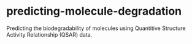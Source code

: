 # predicting-molecule-degradation
Predicting the biodegradability of molecules using Quantitive Structure Activity Relationship (QSAR) data.
